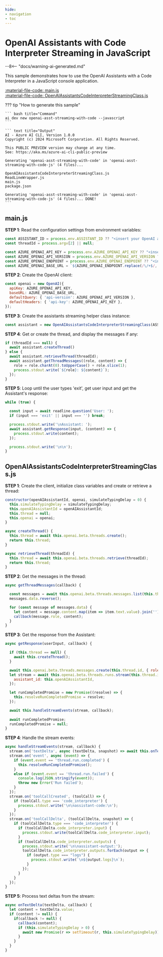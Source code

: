 ```yaml
---
hide:
- navigation
- toc
---
```

# OpenAI Assistants with Code Interpreter Streaming in JavaScript

--8<-- "docs/warning-ai-generated.md"

This sample demonstrates how to use the OpenAI Assistants with a Code Interpreter in a JavaScript console application.

[:material-file-code: main.js](https://raw.githubusercontent.com/robch/book-of-ai/main/docs/samples/openai-asst-streaming-with-code-js/main.js)  
[:material-file-code: OpenAIAssistantsCodeInterpreterStreamingClass.js](https://raw.githubusercontent.com/robch/book-of-ai/main/docs/samples/openai-asst-streaming-with-code-js/OpenAIAssistantsCodeInterpreterStreamingClass.js)  

??? tip "How to generate this sample"

    ``` bash title="Command"
    ai dev new openai-asst-streaming-with-code --javascript
    ```

    ``` text title="Output"
    AI - Azure AI CLI, Version 1.0.0
    Copyright (c) 2024 Microsoft Corporation. All Rights Reserved.

    This PUBLIC PREVIEW version may change at any time.
    See: https://aka.ms/azure-ai-cli-public-preview

    Generating 'openai-asst-streaming-with-code' in 'openai-asst-streaming-with-code-js' (4 files)...

    OpenAIAssistantsCodeInterpreterStreamingClass.js
    ReadLineWrapper.js
    main.js
    package.json

    Generating 'openai-asst-streaming-with-code' in 'openai-asst-streaming-with-code-js' (4 files)... DONE!
    ```


## main.js

**STEP 1**: Read the configuration settings from environment variables:

``` javascript title="main.js"
const ASSISTANT_ID = process.env.ASSISTANT_ID ?? "<insert your OpenAI assistant ID here>";
const threadId = process.argv[2] || null;

const AZURE_OPENAI_API_KEY = process.env.AZURE_OPENAI_API_KEY ?? "<insert your Azure OpenAI API key here>";
const AZURE_OPENAI_API_VERSION = process.env.AZURE_OPENAI_API_VERSION ?? "<insert your Azure OpenAI API version here>";
const AZURE_OPENAI_ENDPOINT = process.env.AZURE_OPENAI_ENDPOINT ?? "<insert your Azure OpenAI endpoint here>";
const AZURE_OPENAI_BASE_URL = `${AZURE_OPENAI_ENDPOINT.replace(/\/+$/, '')}/openai`;
```

**STEP 2**: Create the OpenAI client:

``` javascript title="main.js"
const openai = new OpenAI({
  apiKey: AZURE_OPENAI_API_KEY,
  baseURL: AZURE_OPENAI_BASE_URL,
  defaultQuery: { 'api-version': AZURE_OPENAI_API_VERSION },
  defaultHeaders: { 'api-key': AZURE_OPENAI_API_KEY },
});
```

**STEP 3**: Create the assistants streaming helper class instance:

``` javascript title="main.js"
const assistant = new OpenAIAssistantsCodeInterpreterStreamingClass(ASSISTANT_ID, openai);
```

**STEP 4**: Get or create the thread, and display the messages if any:

``` javascript title="main.js"
if (threadId === null) {
  await assistant.createThread()
} else {
  await assistant.retrieveThread(threadId);
  await assistant.getThreadMessages((role, content) => {
    role = role.charAt(0).toUpperCase() + role.slice(1);
    process.stdout.write(`${role}: ${content}`);
  });
}
```

**STEP 5**: Loop until the user types 'exit', get user input and get the Assistant's response:

``` javascript title="main.js"
while (true) {

  const input = await readline.question('User: ');
  if (input === 'exit' || input === '') break;

  process.stdout.write('\nAssistant: ');
  await assistant.getResponse(input, (content) => {
    process.stdout.write(content);
  });

  process.stdout.write('\n\n');
}
```

## OpenAIAssistantsCodeInterpreterStreamingClass.js

**STEP 1**: Create the client, initialize class variables and create or retrieve a thread:

``` javascript title="OpenAIAssistantsCodeInterpreterStreamingClass.js"
constructor(openAIAssistantId, openai, simulateTypingDelay = 0) {
  this.simulateTypingDelay = simulateTypingDelay;
  this.openAIAssistantId = openAIAssistantId;
  this.thread = null;
  this.openai = openai;
}

async createThread() {
  this.thread = await this.openai.beta.threads.create();
  return this.thread;
}

async retrieveThread(threadId) {
  this.thread = await this.openai.beta.threads.retrieve(threadId);
  return this.thread;
}
```

**STEP 2**: Get the messages in the thread:

``` javascript title="OpenAIAssistantsCodeInterpreterStreamingClass.js"
async getThreadMessages(callback) {

  const messages = await this.openai.beta.threads.messages.list(this.thread.id);
  messages.data.reverse();

  for (const message of messages.data) {
    let content = message.content.map(item => item.text.value).join('') + '\n\n';
    callback(message.role, content);
  }
}
```

**STEP 3**: Get the response from the Assistant:

``` javascript title="OpenAIAssistantsCodeInterpreterStreamingClass.js"
async getResponse(userInput, callback) {

  if (this.thread == null) {
    await this.createThread();
  }

  await this.openai.beta.threads.messages.create(this.thread.id, { role: "user", content: userInput });
  let stream = await this.openai.beta.threads.runs.stream(this.thread.id, {
    assistant_id: this.openAIAssistantId,
  });

  let runCompletedPromise = new Promise((resolve) => {
    this.resolveRunCompletedPromise = resolve;
  });

  await this.handleStreamEvents(stream, callback);
  
  await runCompletedPromise;
  runCompletedPromise = null;
}
```

**STEP 4**: Handle the stream events:

``` javascript title="OpenAIAssistantsCodeInterpreterStreamingClass.js"
async handleStreamEvents(stream, callback) {
  stream.on('textDelta', async (textDelta, snapshot) => await this.onTextDelta(textDelta, callback));
  stream.on('event', async (event) => {
    if (event.event == 'thread.run.completed') {
      this.resolveRunCompletedPromise();
    }
    else if (event.event == 'thread.run.failed') {
      console.log(JSON.stringify(event));
      throw new Error('Run failed');
    }
  });
  stream.on('toolCallCreated', (toolCall) => {
    if (toolCall.type === 'code_interpreter') {
      process.stdout.write('\n\nassistant-code:\n');
    }
  });
  stream.on('toolCallDelta', (toolCallDelta, snapshot) => {
    if (toolCallDelta.type === 'code_interpreter') {
      if (toolCallDelta.code_interpreter.input) {
        process.stdout.write(toolCallDelta.code_interpreter.input);
      }
      if (toolCallDelta.code_interpreter.outputs) {
        process.stdout.write('\n\nassistant-output:');
        toolCallDelta.code_interpreter.outputs.forEach(output => {
          if (output.type === "logs") {
            process.stdout.write(`\n${output.logs}\n`);
          }
        });
      }
    }
  });
}
```

**STEP 5**: Process text deltas from the stream:

``` javascript title="OpenAIAssistantsCodeInterpreterStreamingClass.js"
async onTextDelta(textDelta, callback) {
  let content = textDelta.value;
  if (content != null) {
    if(callback != null) {
      callback(content);
      if (this.simulateTypingDelay > 0) {
        await new Promise(r => setTimeout(r, this.simulateTypingDelay));
      }
    }
  }
}
```
